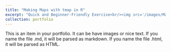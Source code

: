 ```yaml
---
title: "Making Maps with tmap in R"
excerpt: "Quick and Beginner-Friendly Exercise<br/><img src='/images/Map_Landcover_Comparison_Buffers.pdf'>"
collection: portfolio
---
```


This is an item in your portfolio. It can be have images or nice text. If you name the file .md, it will be parsed as markdown. If you name the file .html, it will be parsed as HTML. 
